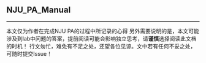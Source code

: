 ## NJU_PA_Manual
***
本文仅为作者在完成NJU PA的过程中所记录的心得 
另外需要说明的是，本文可能涉及到lab中问题的答案，提前阅读可能会影响独立思考，请**谨慎**选择阅读此文档的时机！
行文匆忙，难免有不足之处，还望各位见谅。文中若有任何不妥之处，可随时提交Issue！
